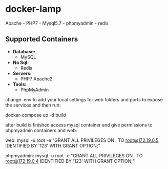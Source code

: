 # docker-lamp
Apache - PHP7 - Mysql5.7 - phpmyadmin - redis

## Supported Containers
- **Database:**
	- MySQL
- **No Sql:**
	- Redis
- **Servers:**
	- PHP7 Apache2
- **Tools:**
	- PhpMyAdmin

change .env to add your local settings for web folders and ports to expose the services and then run:

docker-compose up -d build

after build is finished access mysql container and give permissions to phpmyadmin containers and web:

web:
mysql -u root -e "GRANT ALL PRIVILEGES ON *.* TO root@172.19.0.5 IDENTIFIED BY '123' WITH GRANT OPTION;"

phpmyadmin:
mysql -u root -e "GRANT ALL PRIVILEGES ON *.* TO root@172.19.0.4 IDENTIFIED BY '123' WITH GRANT OPTION;"



